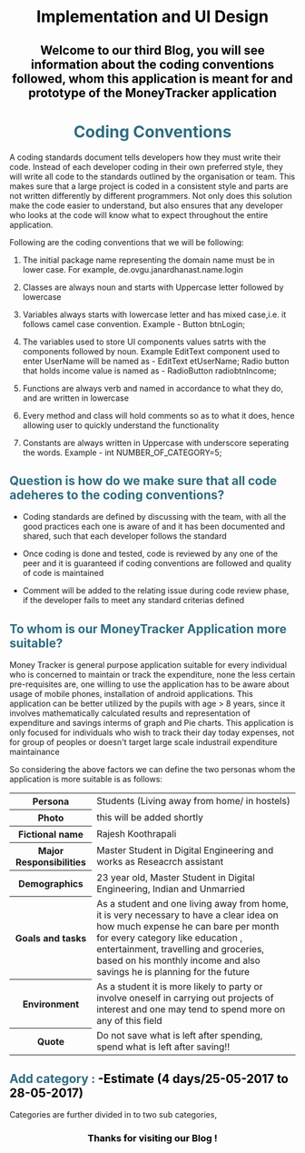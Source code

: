 ﻿<div>
<h1 style="color: #000000; text-align:center;">Implementation and UI Design</h1>
<h2 style="color: #000000; text-align:center;">Welcome to our third Blog, you will see information about the coding conventions followed, whom this application is meant for and prototype of the MoneyTracker application</h2>
</div>
<div>
<h1 style="color: #2e6c80; text-align:center;">Coding Conventions</h1>
<p> A coding standards document tells developers how they must write their code. Instead of each developer coding in their own preferred style, they will write all code to the standards outlined by the organisation or team. This makes sure that a large project is coded in a consistent style and parts are not written differently by different programmers. Not only does this solution make the code easier to understand, but also ensures that any developer who looks at the code will know what to expect throughout the entire application.</p>
<p>Following are the coding conventions that we will be following: </p>
<div>
<ol>
<li><p>The initial package name representing the domain name must be in lower case. For example, de.ovgu.janardhanast.name.login</p></li>
<li><p>Classes are always noun and starts with Uppercase letter followed by lowercase </p></li>
<li><p>Variables always starts with lowercase letter and has mixed case,i.e. it follows camel case convention. Example - Button btnLogin; </p></li>
<li><p>The variables used to store UI components values satrts with the components followed by noun. Example EditText component used to enter UserName will be named as - EditText etUserName;  Radio button that holds income value is named as - RadioButton radiobtnIncome;</p></li>
<li> <p>Functions are always verb and named in accordance to what they do, and are written in lowercase </p></li>
<li><p>Every method and class will hold comments so as to what it does, hence allowing user to quickly understand the functionality</p></li>
<li><p>Constants are always written in Uppercase with underscore seperating the words. Example - int NUMBER_OF_CATEGORY=5;</p></li>
</ol>
</div>
<h2 style="color: #2e6c80;">Question is how do we make sure that all code adeheres to the coding conventions?</h2>
<div>
<ul>
<li><p>Coding standards are defined by discussing with the team, with all the good practices each one is aware of and it has been documented and shared, such that each developer follows the standard </p></li>
<li><p>Once coding is done and tested, code is reviewed by any one of the peer and it is guaranteed if coding conventions are followed and quality of code is maintained </p></li>
<li><p>Comment will be added to the relating issue during code review phase, if the developer fails to meet any standard criterias defined</p></li>
</ul>
</div>
<h2 style="color: #2e6c80;">To whom is our MoneyTracker Application more suitable?</h2>
<p>Money Tracker is general purpose application suitable for every individual who is concerned to maintain or track the expenditure, none the less certain pre-requisites are, one willing to use the application has to be aware about usage of mobile phones, installation of android applications. This application can be better utilized by the pupils with age > 8 years, since it involves mathematically calculated results and representation of expenditure and savings interms of graph and Pie charts. This application is only focused for individuals who wish to track their day today expenses, not for group of peoples or doesn't target large scale industrail expenditure maintainance </p>
<p>So considering the above factors we can define the two personas whom the application is more suitable is as follows: </p>
<div>
<table>
<tr>
<th colspan="2">Persona</th>
<td colspan="8"> Students (Living away from home/ in hostels)</td>
</tr>

<tr>
<th colspan="2">Photo</th>
<td colspan="8"> this will be added shortly</td>
</tr>

<tr>
<th colspan="2">Fictional name</th>
<td colspan="8"> Rajesh Koothrapali</td>
</tr>

<tr>
<th colspan="2">Major Responsibilities</th>
<td colspan="8"> Master Student in Digital Engineering and works as Reseacrch assistant</td>
</tr>

<tr>
<th colspan="2">Demographics</th>
<td colspan="8"> 23 year old, Master Student in Digital Engineering, Indian and Unmarried</td>
</tr>

<tr>
<th colspan="2">Goals and tasks</th>
<td colspan="8"> As a student and one living away from home, it is very necessary to have a clear idea on how much expense he can bare per month for every category like education , entertainment, travelling and groceries, based on his monthly income and also savings he is planning for the future </td>
</tr>

<tr>
<th colspan="2">Environment</th>
<td colspan="8">As a student it is more likely to party or involve oneself in carrying out projects of interest and one may tend to spend more on any of this field</td>
</tr>

<tr>
<th colspan="2">Quote</th>
<td colspan="8">Do not save what is left after spending, spend what is left after saving!!</td>
</tr>

</table>
</div>

<h2 style="color: #2e6c80;">Add category :<span style="color: #000000;"> -Estimate (4 days/25-05-2017 to 28-05-2017)</span></h2>
<p>Categories are further divided in to two sub categories,</p>


<h3 style="color: #000000; text-align:center;">Thanks for visiting our Blog !</h3>


